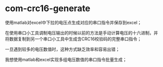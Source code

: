 # com-crc16-generate
使用matlab对excel中下拉的电压点生成对应的串口指令并保存到excel；

在使用串口小工具调制电压输出的时候以前的方法是手动计算电压的十六进制，并将数据复制到另一个串口小工具中生成含CRC16校验码的完整串口指令；

一旦遇到较多的电压数值时，这种方式缺乏效率和容易出错；

我想使用matlab和excel实现多组电压数值的串口指令批量生成；

